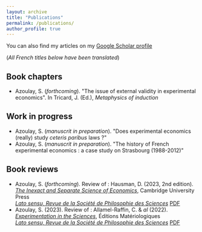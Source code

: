 ```yaml
---
layout: archive
title: "Publications"
permalink: /publications/
author_profile: true
---
```


You can also find my articles on my [Google Scholar profile](https://scholar.google.com/citations?user=7yZtUacAAAAJ&hl=fr&oi=ao)

(_All French titles below have been translated_)

Book chapters
------------
- Azoulay, S. (*forthcoming*). "The issue of external validity in experimental economics". In Tricard, J. (Ed.), *Metaphysics of induction*

Work in progress
------------
- Azoulay, S. (*manuscrit in preparation*). "Does experimental economics (really) study *ceteris paribus* laws ?"
- Azoulay, S. (*manuscrit in preparation*). "The history of French experimental economics : a case study on Strasbourg (1988-2012)"

Book reviews
------------
- Azoulay, S. (*forthcoming*). Review of : Hausman, D. (2023, 2nd edition). *[The Inexact and Separate Science of Economics](https://www.cambridge.org/core/books/inexact-and-separate-science-of-economics/3BBE919BA6454AF23525E5E9A37EEA86)*, Cambridge University Press   
*[Lato sensu, Revue de la Société de Philosophie des Sciences](https://ojs.uclouvain.be/index.php/latosensu)* [PDF](https://ojs.uclouvain.be/index.php/latosensu)
- Azoulay, S. (2023). Review of : Allamel-Raffin, C. & *al* (2022). *[Experimentation in the Sciences](https://link.springer.com/book/10.1007/978-3-031-58505-0)*, Éditions Matériologiques   
*[Lato sensu, Revue de la Société de Philosophie des Sciences](https://ojs.uclouvain.be/index.php/latosensu)* [PDF](https://ojs.uclouvain.be/index.php/latosensu/article/view/74323/71263)
